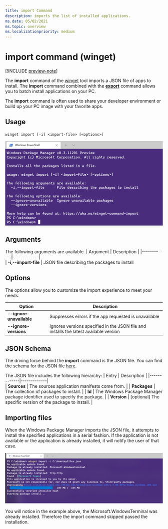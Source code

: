 ```yaml
---
title: import Command
description: imports the list of installed applications.
ms.date: 05/02/2021
ms.topic: overview
ms.localizationpriority: medium
---
```


# import command (winget)

[!INCLUDE [preview-note](../../includes/package-manager-preview.md)]

The **import** command of the [winget](index.md) tool imports a JSON file of apps to install.  The **import** command combined with the [**export**](export.md) command allows you to batch install applications on your PC.

The **import** command is often used to share your developer environment or build up your PC image with your favorite apps.

## Usage

`winget import [-i] <import-file> [<options>]`

![import](images/import.png)

## Arguments

The following arguments are available.
| Argument    | Description |
|-------------|-------------|  
| **-i,--import-file** | JSON file describing the packages to install

## Options

The options allow you to customize the import experience to meet your needs.

| Option      | Description |
|-------------|-------------|  
| **--ignore-unavailable**  |  Suppresses errors if the app requested is unavailable  |
| **--ignore-versions** |  Ignores versions specified in the JSON file and installs the latest available version |

## JSON Schema
The driving force behind the **import** command is the JSON file.  You can find the schema for the JSON file [here](https://aka.ms/winget-packages.schema.1.0.json).

The JSON file includes the following hierarchy:
| Entry      | Description |
|-------------|-------------|  
| **Sources**  |  The sources application manifests come from.  |
| **Packages**  |  The collection of packages to install.  |
| **Id**  |  The Windows Package Manager package identifier used to specify the package.  |
| **Version**  |  [optional] The specific version of the package to install.  |

## Importing files

When the Windows Package Manager imports the JSON file, it attempts to install the specified applications in a serial fashion.  If the application is not available or the application is already installed, it will notify the user of that case.

![import](images/import-command.png)

You will notice in the example above, the Microsoft.WindowsTerminal was already installed. Therefore the import command skipped passed the installation.
